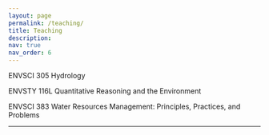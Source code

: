 ```yaml
---
layout: page
permalink: /teaching/
title: Teaching
description: 
nav: true
nav_order: 6
---
```


ENVSCI 305 Hydrology 

ENVSTY 116L Quantitative Reasoning and the Environment 

ENVSCI 383 Water Resources Management: Principles, Practices, and Problems

---
